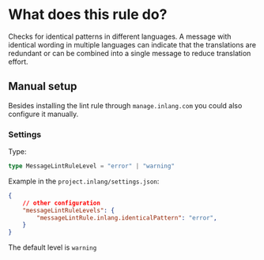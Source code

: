 # What does this rule do?

Checks for identical patterns in different languages.  A message with identical wording in multiple languages can indicate that the translations are redundant or can be combined into a single message to reduce translation effort.

## Manual setup

Besides installing the lint rule through `manage.inlang.com` you could also configure it manually.

### Settings

Type:
```ts
type MessageLintRuleLevel = "error" | "warning"
```

Example in the `project.inlang/settings.json`:
```json
{
    // other configuration
    "messageLintRuleLevels": {
		"messageLintRule.inlang.identicalPattern": "error",
	}
}
```

The default level is `warning`
